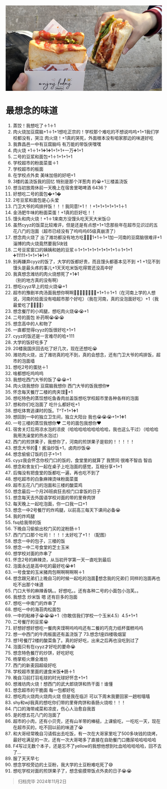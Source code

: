 ![image (3).jpeg](./img/1.jpg)
# 最想念的味道
1. 蒸饺！我想吃了＋1＋1
2. 肉火烧加豆腐脑+1＋1+1想吃正宗的！学校那个难吃的不想说呜呜+1+1我们学校都没有，哭泣      肉火烧！+1真的哭死，外面根本没有咱家那边的味道好吃
3. 我靠昌邑一中有豆腐脑吗  有万能的带饭侠嘿嘿
4. 肉火烧 +1＋1+1➕1➕1+1+1+一万➕1+1
5. 二号的豆浆和面包+1＋1+1+1+1
6. 学校超市的粉面菜蛋＋1
7. 学校超市的板面
8. 在学校点外卖 美味加倍的好吧+1
9. 3楼的盖浇饭我的回忆 特别是那个洋葱肉
的😭+1三楼盖浇饭
10. 想当初放周休前一天晚上在宿舍里喝啤酒     6436？
11. 好想吃二号的面包�+1�
12. 2号豆浆和面包是心头爱
13. 门卫大爷的鸡排拌饭！！！我同意!+1！！+1+1+1+1+1+1＋1
14. 金汤肥牛味的粉面菜蛋！+1真的巨好吃！！
15. 馒头和肉火烧！+1＋1来南方没馒头吃天天大米饭😑
16. 虽然cyyz的饭菜比较难评，但是还是有点想+1+1念那些年在超市见识过的五花八门的泡面（超市已经没有了呜呜呜65级真崩溃了）
17. 想念肉火烧了 出了潍坊都没有地方吃🥺🥺➕1+1＋1+1加一河南的豆腐脑很难评+1淄博的肉火烧竟然要我5块钱  
18. 二号豆浆窗口的姨姨和她的豆浆＋1+1+1+1+1+1*1+1+1＋1+1+1
➕11111+1+1+1➕1+1
19. 别再嫌弃cyyz的饭了，大学的饭都好贵，而且馒头都基本见不到   +1 +1见不到馒头是最头疼的事儿+1天天吃米饭吃得胃还没高中好
20. 我真想念潍坊的肉火烧想死了+1➕1   
（别的地方真的没有啊）
21. 想吃cyyz早上的烩火烧😭+1
22. 超市的豫剧羊肉汤面我想你啊啊🤤🤤🤤🤤🤤🤤🤤🤤+1+1＋1+1（在河南上学的人想说，河南的烩面没有咱超市那个好吃）（我在河南，真的没泡面好吃）+1（我最爱吃了🥹🥹🥹🥹）
23. 想念餐厅的小鸡腿，想吃肉火烧😭😭+1
24. 二号的面包 补药啊😭😭😭
25. 想念高中的人和物了
26. 一直都觉得cyyz的饭很好吃+1+1
27. cyyz的饭还是一言难尽的哈+111
28. 大学的饭好吃多了
29. 20楼我国庆回去吃了好几次，现在还想吃😭
30. 潍坊肉火烧，出了潍坊真的吃不到，真的会想念，还有门卫大爷的鸡排饭，超市的泡面墙
31. 想吃2号的蛋挞＋1
32. 啥都想吃呜呜呜
33. 我想吃西门大爷的饭了😭😭+1
34. 肉火烧我想你 豆腐脑我想你 西门大爷的饭我想你💔
35. 怀念每天餐厅二楼的肉夹馍🥙+1
36. 想吃特色的蒸饺想吃鱼香肉丝盖饭想吃学校超市里各种各样的泡面
37. 想和你们吃泡面了 吃什么都好吃+1
38. 想吃体育逃课时的饭。T^T+1+1➕1
39. 想回到一中的独立卫生间，独立大阳台 我也😭😭😭+1+1➕1
40. 一号三楼的蒸饺我想你❤️ 二号的面包我想你❤️
41. 宿舍关灯后用凉水泡的凉皮（哈哈哈哈哈哈哈哈哈，我也这么干过）（哈哈哈我用洗澡堂的热水泡过）
42. 西门的煎饼果子，我想你了，河南的煎饼果子是软的！！！！！
43. 想念大爷的🍱！酱油炒饭+1，卤肉炒饭😭
44. 想念偷偷订饭的日子+1+1
45. cyyz我会怀念你校门口的饭的，食堂里的就算了 我赞同 很难不智齿 智齿
46. 想念和舍友们一起在桌子上吃泡面的感觉，互相分享+1+1
47. 后悔没有把食堂的饭都吃一遍，再也吃不到了
48. 想吃超市的白象麻辣烫味粉面菜蛋
49. 超市五花八门的泡面和三楼的酸菜鸡
50. 想念最后一个月26班疯狂去校门口拿饭的日子
51. 想念每天去外国语学校对面的带的里脊肉饼
52. 每天晚上一起吃泡面，你一口我一口+1
53. 想念一中2号餐厅的炸鸡腿，以前高三每天下课间必备😭
54. 我的炸鸡腿
55. fsq给我带的饭
56. 下晚自习偷偷出校门买的淀粉肠＋1
57. 西门门口那个吐司！！！！太好吃了+1！（配图）
58. 想念一中的包子，三楼的饭
59. 想念一中二号食堂的芝士玉米
60. 想学校对面的炸串了
61. 怀念2号的麻辣烫，从当初开学第一天一直吃到最后
62. 泡面永远是高中吃的最好吃😭➕1
63. 一号食堂的玉米猪肉包啊啊啊啊啊＋1
64. 想念跟兄弟们上晚自习的时候一起吃的泡面🥹想念我的兄弟们 同样的泡面再也吃不出那个味道
65. 门口大爷的麻辣香锅。。好想吃。。还有各种二号的小面包小泡芙。。
66. 我想念 炒米饭 嗯 还有巨多的泡面
67. 想吃一中南门的炸串了
68. 想吃一中的海苔肉松面包
69. 一中的粘棒子😭😭😭+1（你敢信我们学校一个玉米4.5）4.5+1+1
70. 二号餐厅的豆浆😭
71. 好想好想好想吃一餐肉夹馍啊呜呜呜还有二餐的巧克力纸杯蛋糕呜呜
72. 想一中西门的牛肉板面还有盖浇饭了            73.想念f座四楼吸烟室
74. 想1号餐厅2楼的酸菜鱼了。真的好好吃，出来之后再也没吃到过了
75. 泡面只有在cyyz才好吃的要命😭
76. 想念特色餐厅的炒饼，好吃好吃
78. 杨掌柜火爆全潍坊
79. 西门的新麦园超级好吃
80. 学校超市里面的速食米饭➕肠＋1
81. 晚自习前打羽毛球的时光球好怀念+1+1
82. 想潍坊肉火烧！想西门的武大郎烧饼和热干面！谁懂
83. 想念超市的干脆面 每一包都好吃
84. 想吃肉火烧肉火烧肉火烧 但是我在临沂 可以下周末我要回家一趟啦嘻嘻
85. shy和wjl我真的想吃你们带的里脊肉饼和香肠火烧啦！！！
86. 门口的海带咸菜和凉皮，伤心人治愈自我首
87. 是的想五花八门的泡面了
88. 超市的小肉，还有小贝壳，还有山羊带的棒槌，上课偷吃，一吃吃一天，现在在超市买的，吃不回以前的味道了😭
89. 和大哥经常晚自习请假出去吃饭，有一次在大哥家里吃了500多块钱的烧烤，最好吃满足的一次，还有一次大哥喝多了直接在自助餐门口撒尿哈哈哈哈哈
90. F4写过无数个本子，还是忘不了yellow的我想他想到吐血哈哈哈哈哈，回不去了…
91. 服了天天早七
92. 想念学校旁边的土豆粉，我大学的土豆粉难吃死了😅
93. 想吃学校对面的煎饼果子了，想念偷摸带饭点外卖的日子😭😭

>归档完毕 2024年11月2日